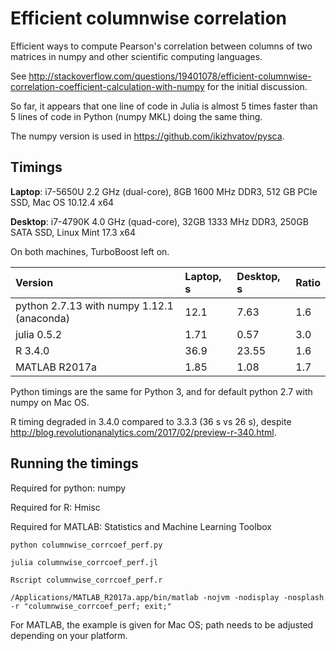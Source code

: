 # Efficient columnwise correlation

Efficient ways to compute Pearson's correlation between columns of two matrices in numpy and other scientific computing languages.

See http://stackoverflow.com/questions/19401078/efficient-columnwise-correlation-coefficient-calculation-with-numpy for the initial discussion.

So far, it appears that one line of code in Julia is almost 5 times faster than 5 lines of code in Python (numpy MKL) doing the same thing.

The numpy version is used in https://github.com/ikizhvatov/pysca.

## Timings

**Laptop**: i7-5650U 2.2 GHz (dual-core), 8GB 1600 MHz DDR3, 512 GB PCIe SSD, Mac OS 10.12.4 x64

**Desktop**: i7-4790K 4.0 GHz (quad-core), 32GB 1333 MHz DDR3, 250GB SATA SSD, Linux Mint 17.3 x64

On both machines, TurboBoost left on.

| Version                                     | Laptop, s  | Desktop, s | Ratio |
|:------------------------------------------- |:---------- |:---------- |:----- |
| python 2.7.13 with numpy 1.12.1 (anaconda)  | 12.1       | 7.63       | 1.6   |
| julia 0.5.2                                 | 1.71       | 0.57       | 3.0   |
| R 3.4.0                                     | 36.9       | 23.55      | 1.6   |
| MATLAB R2017a                               | 1.85       | 1.08       | 1.7   |

Python timings are the same for Python 3, and for default python 2.7 with numpy on Mac OS.

R timing degraded in 3.4.0 compared to 3.3.3 (36 s vs 26 s), despite http://blog.revolutionanalytics.com/2017/02/preview-r-340.html.

## Running the timings

Required for python: numpy

Required for R: Hmisc

Required for MATLAB: Statistics and Machine Learning Toolbox

```python columnwise_corrcoef_perf.py```

```julia columnwise_corrcoef_perf.jl```

```Rscript columnwise_corrcoef_perf.r```

```/Applications/MATLAB_R2017a.app/bin/matlab -nojvm -nodisplay -nosplash -r "columnwise_corrcoef_perf; exit;"```

For MATLAB, the example is given for Mac OS; path needs to be adjusted depending on your platform.
